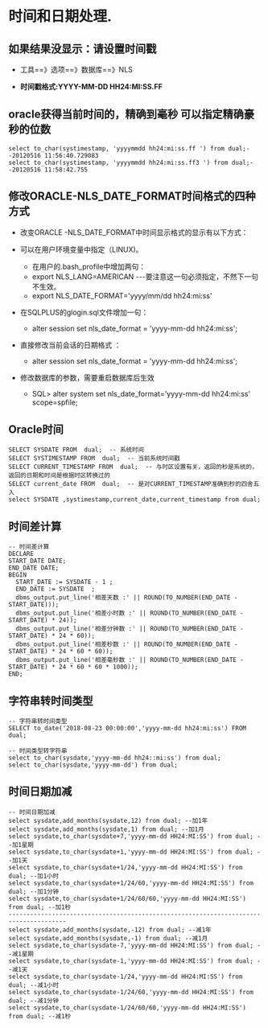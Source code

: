 # 时间和日期处理.

## 如果结果没显示：请设置时间戳

* 工具==》选项==》数据库==》NLS

* **时间戳格式:YYYY-MM-DD HH24:MI:SS.FF**

## oracle获得当前时间的，精确到毫秒   可以指定精确豪秒的位数

```
select to_char(systimestamp, 'yyyymmdd hh24:mi:ss.ff ') from dual;--20120516 11:56:40.729083
select to_char(systimestamp, 'yyyymmdd hh24:mi:ss.ff3 ') from dual;--20120516 11:58:42.755
```

## 修改ORACLE-NLS_DATE_FORMAT时间格式的四种方式
* 改变ORACLE -NLS_DATE_FORMAT中时间显示格式的显示有以下方式：
 * 可以在用户环境变量中指定（LINUX)。
   * 在用户的.bash_profile中增加两句：
   * export NLS_LANG=AMERICAN       ---要注意这一句必须指定，不然下一句不生效。
   * export NLS_DATE_FORMAT='yyyy/mm/dd hh24:mi:ss'
 
 * 在SQLPLUS的glogin.sql文件增加一句：
   * alter session set nls_date_format = 'yyyy-mm-dd hh24:mi:ss';
 
 * 直接修改当前会话的日期格式 ：
   * alter session set nls_date_format = 'yyyy-mm-dd hh24:mi:ss';
 
 * 修改数据库的参数，需要重启数据库后生效  
   * SQL> alter system set nls_date_format='yyyy-mm-dd hh24:mi:ss' scope=spfile;

## Oracle时间
```
SELECT SYSDATE FROM  dual;  -- 系统时间   
SELECT SYSTIMESTAMP FROM  dual;  -- 当前系统时间戳
SELECT CURRENT_TIMESTAMP FROM  dual;  -- 与时区设置有关，返回的秒是系统的，返回的日期和时间是根据时区转换过的
SELECT current_date FROM  dual;  -- 是对CURRENT_TIMESTAMP准确到秒的四舍五入
select SYSDATE ,systimestamp,current_date,current_timestamp from dual;
```
## 时间差计算
```
-- 时间差计算
DECLARE
START_DATE DATE;
END_DATE DATE;
BEGIN
  START_DATE := SYSDATE - 1 ;
  END_DATE := SYSDATE  ;
  dbms_output.put_line('相差天数 :' || ROUND(TO_NUMBER(END_DATE - START_DATE)));
  dbms_output.put_line('相差小时数 :' || ROUND(TO_NUMBER(END_DATE - START_DATE) * 24));
  dbms_output.put_line('相差分钟数 :' || ROUND(TO_NUMBER(END_DATE - START_DATE) * 24 * 60));
  dbms_output.put_line('相差秒数 :' || ROUND(TO_NUMBER(END_DATE - START_DATE) * 24 * 60 * 60));
  dbms_output.put_line('相差毫秒数 :' || ROUND(TO_NUMBER(END_DATE - START_DATE) * 24 * 60 * 60 * 1000));
END;

```
## 字符串转时间类型
```
-- 字符串转时间类型
SELECT to_date('2018-08-23 00:00:00','yyyy-mm-dd hh24:mi:ss') FROM dual;

-- 时间类型转字符串
select to_char(sysdate,'yyyy-mm-dd hh24::mi:ss') from dual;
select to_char(sysdate,'yyyy-mm-dd') from dual;

```
## 时间日期加减
```
-- 时间日期加减
select sysdate,add_months(sysdate,12) from dual; --加1年
select sysdate,add_months(sysdate,1) from dual; --加1月
select sysdate,to_char(sysdate+7,'yyyy-mm-dd HH24:MI:SS') from dual; --加1星期
select sysdate,to_char(sysdate+1,'yyyy-mm-dd HH24:MI:SS') from dual; --加1天
select sysdate,to_char(sysdate+1/24,'yyyy-mm-dd HH24:MI:SS') from dual; --加1小时
select sysdate,to_char(sysdate+1/24/60,'yyyy-mm-dd HH24:MI:SS') from dual; --加1分钟
select sysdate,to_char(sysdate+1/24/60/60,'yyyy-mm-dd HH24:MI:SS') from dual; --加1秒
--------------------------------------------------------------------------------------
select sysdate,add_months(sysdate,-12) from dual; --减1年
select sysdate,add_months(sysdate,-1) from dual; --减1月
select sysdate,to_char(sysdate-7,'yyyy-mm-dd HH24:MI:SS') from dual; --减1星期
select sysdate,to_char(sysdate-1,'yyyy-mm-dd HH24:MI:SS') from dual; --减1天
select sysdate,to_char(sysdate-1/24,'yyyy-mm-dd HH24:MI:SS') from dual; --减1小时
select sysdate,to_char(sysdate-1/24/60,'yyyy-mm-dd HH24:MI:SS') from dual; --减1分钟
select sysdate,to_char(sysdate-1/24/60/60,'yyyy-mm-dd HH24:MI:SS') from dual; --减1秒
```
